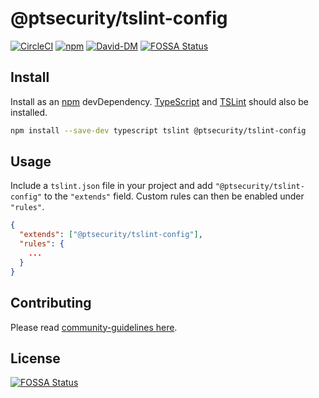 # @ptsecurity/tslint-config

[![CircleCI](https://circleci.com/gh/positive-js/tslint-config/tree/master.svg?style=shield)](https://circleci.com/gh/positive-js/tslint-config/tree/master)
[![npm](https://img.shields.io/npm/v/@ptsecurity/tslint-config.svg)](https://www.npmjs.com/package/@ptsecurity/tslint-config)
[![David-DM](https://david-dm.org/positive-js/tslint-config/status.svg)](https://david-dm.org/positive-js/tslint-config)
[![FOSSA Status](https://app.fossa.io/api/projects/git%2Bgithub.com%2Fpositive-js%2Ftslint-config.svg?type=shield)](https://app.fossa.io/projects/git%2Bgithub.com%2Fpositive-js%2Ftslint-config?ref=badge_shield)

## Install

Install as an [npm][npm] devDependency. [TypeScript][typescript] and [TSLint][tslint]
should also be installed.

```sh
npm install --save-dev typescript tslint @ptsecurity/tslint-config
```

## Usage

Include a `tslint.json` file in your project and add `"@ptsecurity/tslint-config"` to
the `"extends"` field. Custom rules can then be enabled under `"rules"`.

```json
{
  "extends": ["@ptsecurity/tslint-config"],
  "rules": {
    ...
  }
}
```

## Contributing
Please read [community-guidelines here](https://github.com/positive-js/community-guidelines).

[npm]: https://www.npmjs.com/package/@ptsecurity/tslint-config
[typescript]: https://www.typescriptlang.org/
[tslint]: https://palantir.github.io/tslint/
[license]: LICENSE


## License
[![FOSSA Status](https://app.fossa.io/api/projects/git%2Bgithub.com%2Fpositive-js%2Ftslint-config.svg?type=large)](https://app.fossa.io/projects/git%2Bgithub.com%2Fpositive-js%2Ftslint-config?ref=badge_large)